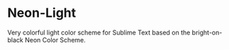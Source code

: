 # Neon-Light
Very colorful light color scheme for Sublime Text based on the bright-on-black Neon Color Scheme.
